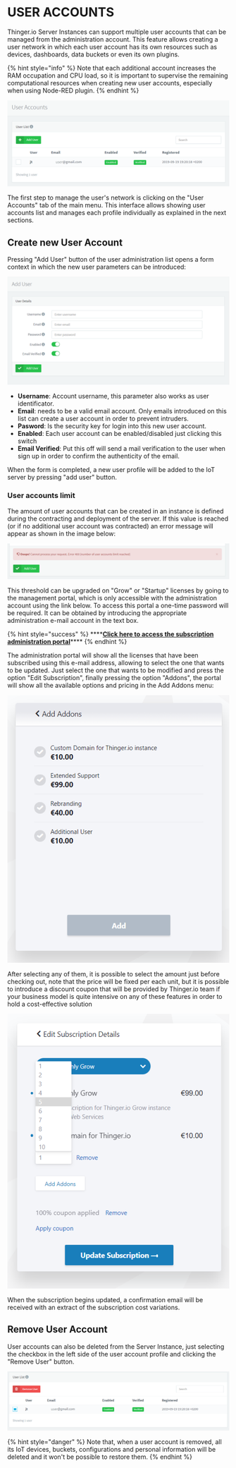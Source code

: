 # USER ACCOUNTS

Thinger.io Server Instances can support multiple user accounts that can be managed from the administration account. This feature allows creating a user network in which each user account has its own resources such as devices, dashboards, data buckets or even its own plugins.

{% hint style="info" %}
Note that each additional account increases the RAM occupation and CPU load, so it is important to supervise the remaining computational resources when creating new user accounts, especially when using Node-RED plugin.
{% endhint %}

![](.gitbook/assets/image%20%28168%29.png)

The first step to manage the user's network is clicking on the "User Accounts" tab of the main menu. This interface allows showing user accounts list and manages each profile individually as explained in the next sections.

## Create new User Account

Pressing "Add User" button of the user administration list opens a form context in which the new user parameters can be introduced:

![](.gitbook/assets/image%20%28208%29.png)

* **Username**: Account username, this parameter also works as user identificator. 
* **Email**: needs to be a valid email account. Only emails introduced on this list can create a user account in order to prevent intruders.
* **Pasword**: Is the security key for login into this new user account.
* **Enabled**: Each user account can be enabled/disabled just clicking this switch
* **Email Verified**: Put this off will send a mail verification to the user when sign up in order to confirm the authenticity of the email.

When the form is completed, a new user profile will be added to the IoT server by pressing "add user" button.

### User accounts limit

The amount of user accounts that can be created in an instance is defined during the contracting and deployment of the server. If this value is reached \(or if no additional user account was contracted\) an error message will appear as shown in the image below:

![](.gitbook/assets/image%20%2854%29.png)

This threshold can be upgraded on "Grow" or "Startup" licenses by going to the management portal, which is only accessible with the administration account using the link below. To access this portal a one-time password will be required. It can be obtained by introducing the appropriate administration e-mail account in the text box.

{% hint style="success" %}
\*\*\*\*[**Click here to access the subscription administration portal**](https://thinger.chargebeeportal.com/)\*\*\*\*
{% endhint %}

The administration portal will show all the licenses that have been subscribed using this e-mail address, allowing to select the one that wants to be updated. Just select the one that wants to be modified and press the option "Edit Subscription", finally pressing the option "Addons", the portal will show all the available options and pricing in the Add Addons menu:

![](.gitbook/assets/image%20%28272%29.png)

After selecting any of them, it is possible to select the amount just before checking out, note that the price  will be fixed per each unit, but it is possible to introduce a discount coupon that will be provided by Thinger.io team if your business model is quite intensive on any of these features in order to hold a cost-effective solution 

![](.gitbook/assets/image%20%28302%29.png)

When the subscription begins updated, a confirmation email will be received with an extract of the subscription cost variations. 

## Remove User Account

User accounts can also be deleted from the Server Instance, just selecting the checkbox in the left side of the user account profile and clicking the "Remove User" button. 

![](.gitbook/assets/image%20%28111%29.png)

{% hint style="danger" %}
Note that, when a user account is removed, all its IoT devices, buckets, configurations and personal information will be deleted and it won't be possible to restore them.
{% endhint %}

